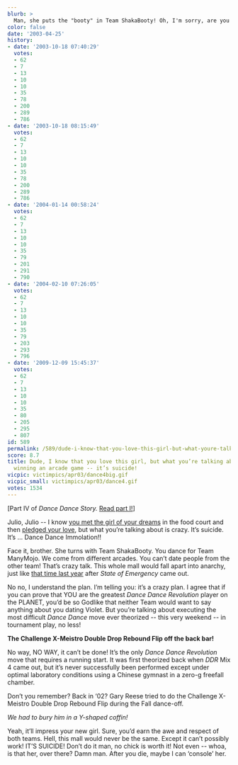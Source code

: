 ```yaml
---
blurb: >
  Man, she puts the "booty" in Team ShakaBooty! Oh, I'm sorry, are you still alive?
color: false
date: '2003-04-25'
history:
- date: '2003-10-18 07:40:29'
  votes:
  - 62
  - 7
  - 13
  - 10
  - 10
  - 35
  - 78
  - 200
  - 289
  - 786
- date: '2003-10-18 08:15:49'
  votes:
  - 62
  - 7
  - 13
  - 10
  - 10
  - 35
  - 78
  - 200
  - 289
  - 786
- date: '2004-01-14 00:58:24'
  votes:
  - 62
  - 7
  - 13
  - 10
  - 10
  - 35
  - 79
  - 201
  - 291
  - 790
- date: '2004-02-10 07:26:05'
  votes:
  - 62
  - 7
  - 13
  - 10
  - 10
  - 35
  - 79
  - 203
  - 293
  - 796
- date: '2009-12-09 15:45:37'
  votes:
  - 62
  - 7
  - 13
  - 10
  - 10
  - 35
  - 80
  - 205
  - 295
  - 807
id: 589
permalink: /589/dude-i-know-that-you-love-this-girl-but-what-youre-talking-about-isnt-merely-winning-an-arcade-game--its-suicide/
score: 8.7
title: Dude, I know that you love this girl, but what you’re talking about isn’t merely
  winning an arcade game -- it’s suicide!
vicpic: victimpics/apr03/dance4big.gif
vicpic_small: victimpics/apr03/dance4.gif
votes: 1534
---
```


\[Part IV of *Dance Dance Story.* [Read part I!](@/victim/586.md)\]

Julio, Julio -- I know [you met the girl of your
dreams](@/victim/587.md) in the food court and then [pledged your
love](@/victim/588.md), but what you’re talking about is crazy. It’s
suicide. It’s ... Dance Dance Immolation!!

Face it, brother. She turns with Team ShakaBooty. You dance for Team
ManyMojo. We come from different arcades. You can’t date people from the
other team! That’s crazy talk. This whole mall would fall apart into
anarchy, just like [that time last year](@/victim/311.md) after
*State of Emergency* came out.

No no, I understand the plan. I’m telling you: it’s a crazy plan. I
agree that if you can prove that YOU are the greatest *Dance Dance
Revolution* player on the PLANET, you’d be so Godlike that neither Team
would want to say anything about you dating Violet. But you’re talking
about executing the most difficult *Dance Dance* move ever theorized --
this very weekend -- in tournament play, no less!

**The Challenge X-Meistro Double Drop Rebound Flip off the back bar!**

No way, NO WAY, it can’t be done! It’s the only *Dance Dance Revolution*
move that requires a running start. It was first theorized back when
*DDR* Mix 4 came out, but it’s never successfully been performed except
under optimal laboratory conditions using a Chinese gymnast in a zero-g
freefall chamber.

Don’t you remember? Back in ‘02? Gary Reese tried to do the Challenge
X-Meistro Double Drop Rebound Flip during the Fall dance-off.

*We had to bury him in a Y-shaped coffin!*

Yeah, it’ll impress your new girl. Sure, you’d earn the awe and respect
of both teams. Hell, this mall would never be the same. Except it can’t
possibly work! IT’S SUICIDE! Don’t do it man, no chick is worth it! Not
even -- whoa, is that her, over there? Damn man. After you die, maybe I
can ‘console’ her.
